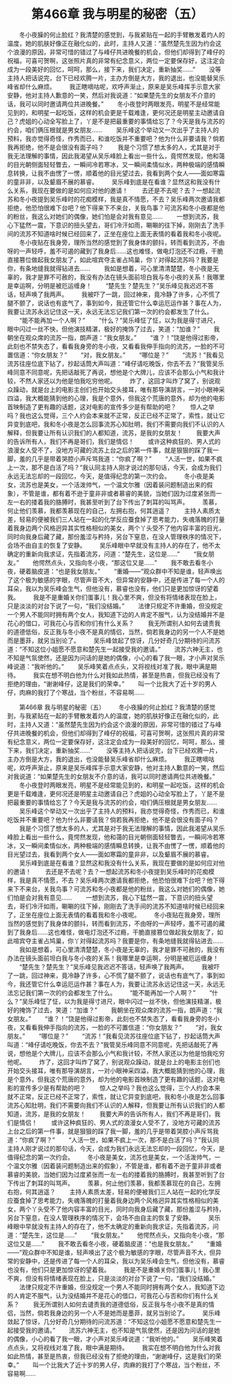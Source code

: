 # 　　第466章 我与明星的秘密（五）
　　冬小夜臊的何止脸红？我清楚的感觉到，与我紧贴在一起的手臂散发着灼人的温度，她的肌肤好像正在融化似的，此时，主持人又道：“虽然楚先生因为约会这个浪漫的原因，非常可惜的错过了与峰仔共进晚餐的机会，但他们却得到了峰仔的祝福，可喜可贺啊，这张照片真的非常有纪念意义，两位一定要保存好，这注定会成为一段美好的回忆，呵呵，那么，接下来，我们决定，重新抽奖……”
　　没等主持人把话说完，台下已经欢腾一片，主办方倒是大方，我的退出，也没能替吴乐峰省却什么麻烦。
　　我正瞎嘀咕呢，欢呼声渐止，原来是吴乐峰挥手示意大家安静，他对主持人歉意的一笑，然后对我说道：“如果楚先生的女朋友不介意的话，我可以同时邀请两位共进晚餐。”
　　冬小夜登时两眼发亮，明星不是经常能见到的，和明星一起吃饭，这样的机会更是千载难逢，更何况还是明星主动邀请自己？虎姐的心动全写脸上了，丫是不是把最重要的事情给忘了？今天是我与流苏的约会，咱们俩压根就是男女朋友……
　　吴乐峰这个举动又一次出乎了主持人的预料，我亦觉得奇怪，作秀而已，和谁吃饭并不重要吧？他为什么非要请我？倘若我再拒绝，他不是会很没有面子吗？
　　我是个习惯了想太多的人，尤其是对于我无法理解的事情，因此我渴望从吴乐峰脸上看出一些什么，竟愕然发现，他和蔼的目光朝侧面轻轻瞥去，一瞬间冷若寒冰，又一瞬间柔情似水，两种极端的感情瞬息转换，让我不由愣了一愣，顺着他的目光望过去，我看到两个女人——面如寒霜的童非非，以及颦眉不展的慕睿。
　　吴乐峰到底是在看谁？显然这和我没有什么关系，我现在要做的是如何应对他的邀请！
　　去还是不去呢？去？一想起流苏和冬小夜提到吴乐峰时的花痴模样，我是真不情愿，不去？吴乐峰两次邀请我都拒绝，他恐怕很难下台吧？他下得来下不来台，关我鸟事？可流苏和冬小夜都是他的粉丝，我这么对她们的偶像，她们怕是会对我有意见……
　　一想到流苏，我心下猛然一震，下意识的扭头望去，哥们冷汗如雨，唰唰的往下掉，刚刚去了洗手间的流苏不知道啥时候已经回来了，正坐在座位上面无表情的看着我和冬小夜呢。
　　冬小夜贴在我身旁，理所当然的感觉到了我身体的颤抖，转而看到流苏，不由呀的一声轻呼，羞不可遏的藏到了我身后……这也难怪，做电灯泡还不过瘾，干脆直接篡位做起我女朋友了，如此喧宾夺主雀占鸠巢，你丫对得起流苏吗？我要是你，有条地缝我就得钻进去……
　　我如是想着，可心里清清楚楚，冬小夜是无辜的，我才是罪不可赦的，我没有办法在镜头面前坦白我与冬小夜的关系！我哪里是幸运啊，分明是被厄运缠身！
　　“楚先生？楚先生？”吴乐峰见我迟迟不答话，轻声唤了我两声。
　　我被吓了一跳，回过神来，竟冷静了许多，心不慌了腿不颤了，说话也有底气了，事到如今，我还管它什么幸运厄运作甚？事在人为，我要让流苏永远记住这一天，永远无法忘记我们第一次的约会都发生了什么。
　　“能不能再加一个人啊？”
　　“什么？”吴乐峰怔了怔，以为我是得寸进尺，眼中闪过一丝不快，但他演技精湛，极好的掩饰了过去，笑道：“加谁？”
　　我朝坐在观众席的流苏一指，朗声道：“我女朋友。”
　　“谁？！”饶是他得过影帝，此刻也不禁失态了，看看我身旁的冬小夜，又看看我伸手指向的流苏，一脸的不可置信道：“你女朋友？”
　　“对，我女朋友。”
　　“哪位是？”
　　“流苏！”我看见流苏往座位底下钻了，抄起话筒大声叫道：“峰仔请吃晚饭，你去不去？”我管吴乐峰同意不同意呢，先把话敲死了再说，想他是个大牌儿，应该不会那么小气和我计较，不然人家还以为他是怕我吃穷他呢。
　　炸了，这回才叫炸了窝了，别说观众躁动，就是台上的电影主创们也开始交头接耳，唯有那导演胡言，一对小眼神采四溢，我大概能猜到他的心理，我是个意外，但我这个荒唐的意外，却为他的电影首映制造了更有趣的话题，这对电影的宣传多少是有帮助的吧？
　　惊人之举吗？我也这么觉得，三个人约会本来就不正常，反正已经不正常了，索性，就让它异变到底吧，我和冬小夜是怎么回事流苏心知肚明，我们不需要向我们不认识的人解释，但我要让所有认识我们的人都知道，流苏，是我的女朋友！
　　我要大声的告诉所有人，我们不再是哥们，我们是情侣！
　　或许这种疯狂的、男人式的浪漫女人受不了，没地方可藏的流苏上台之后的第一件事，就是狠狠的踩了我一脚，羞的几乎是带着哭腔小声斥骂我道：“你疯了啊？”
　　“人活一世，如果不疯上一次，那不是白活了吗？”我认同主持人刚才说过的那句话，今天，会成为我们永远无法忘却的一段回忆，今天，是值得纪念的第一次约会。
　　冬小夜是美女，流苏也是美女，一个活泼帅气，一个温文尔雅（因着装问题制造出来的假象），不管是谁，都有着不逊于童非非或者慕睿的美貌，当她们因为过度紧张而一左一右的搂着我的胳膊时，我甚至听到了台下传出了刺耳的叫骂声。
　　羡慕，何止他们羡慕，我都羡慕现在的自己，左拥右抱，何其逍遥？
　　主持人素质太差，轻易的便被我们三人站在一起的化学反应蚕食掉了思考能力，失魂落魄的打量着我身边两个风格迥异其实性格相似的美女，两个丫头受不了他内容丰富的目光，同时向我身后藏了藏，那份羞涩与矜持，另台下窒息，在没人管理秩序的情况下，会场不由自主的恢复了安静。
　　吴乐峰眼中早就没有主持人的存在了，他不太确定的重新向我求证，先指着流苏，问道：“楚先生，这位是……”
　　“我女朋友。”
　　他愕然点头，又指向冬小夜，“那这位又是……”
　　我不敢去看冬小夜，硬着脑皮道：“也是我女朋友。”
　　“重婚——”观众群中不知是谁，轻声唤出了这个极为敏感的字眼，尽管声音不大，但异常的安静中，还是传进了每一个人的耳朵，我以为吴乐峰会生气，但他没有，慕睿也没有，他们只是更加惊讶的望着我。
　　我是不是重婚关你们蛋事儿！我心里不爽，但没有将情绪表现在脸上，只是淡淡的对台下说了一句，“我们没结婚。”
　　法律只规定不许重婚，但没规定一个男人不能同时拥有两个女人，我知道下边的人肯定不服气，认为没结婚并不是花心的借口，可我花心与否和你们有什么关系？
　　我无所谓别人如何去谴责我的道德低俗，反正我与冬小夜不是真的情侣，当然，倘若我身边的另一个人不是她而是墨菲，就另当别论了。
　　吴乐峰敛起了惊讶，几分好奇几分期待的问流苏道：“不知这位小姐愿不愿意和楚先生一起接受我的邀请。”
　　流苏六神无主，也不知是气氛使然，还是因为问话的是她的偶像，小心的看了我一眼，才小声对吴乐峰说道：“我听他的。”
　　吴乐峰笑着点点头，又将视线对准了我，眼中满是期待。
　　我实在想不明白他为什么对我如此热情，甚至是热衷，但我已经没有了拒绝的理由，“谢谢峰仔，这是我们的荣幸。”
　　叫一个比我大了近十岁的男人仔，肉麻的我打了个寒战，当个粉丝，不容易啊……

　　第466章 我与明星的秘密（五）
　　冬小夜臊的何止脸红？我清楚的感觉到，与我紧贴在一起的手臂散发着灼人的温度，她的肌肤好像正在融化似的，此时，主持人又道：“虽然楚先生因为约会这个浪漫的原因，非常可惜的错过了与峰仔共进晚餐的机会，但他们却得到了峰仔的祝福，可喜可贺啊，这张照片真的非常有纪念意义，两位一定要保存好，这注定会成为一段美好的回忆，呵呵，那么，接下来，我们决定，重新抽奖……”
　　没等主持人把话说完，台下已经欢腾一片，主办方倒是大方，我的退出，也没能替吴乐峰省却什么麻烦。
　　我正瞎嘀咕呢，欢呼声渐止，原来是吴乐峰挥手示意大家安静，他对主持人歉意的一笑，然后对我说道：“如果楚先生的女朋友不介意的话，我可以同时邀请两位共进晚餐。”
　　冬小夜登时两眼发亮，明星不是经常能见到的，和明星一起吃饭，这样的机会更是千载难逢，更何况还是明星主动邀请自己？虎姐的心动全写脸上了，丫是不是把最重要的事情给忘了？今天是我与流苏的约会，咱们俩压根就是男女朋友……
　　吴乐峰这个举动又一次出乎了主持人的预料，我亦觉得奇怪，作秀而已，和谁吃饭并不重要吧？他为什么非要请我？倘若我再拒绝，他不是会很没有面子吗？
　　我是个习惯了想太多的人，尤其是对于我无法理解的事情，因此我渴望从吴乐峰脸上看出一些什么，竟愕然发现，他和蔼的目光朝侧面轻轻瞥去，一瞬间冷若寒冰，又一瞬间柔情似水，两种极端的感情瞬息转换，让我不由愣了一愣，顺着他的目光望过去，我看到两个女人——面如寒霜的童非非，以及颦眉不展的慕睿。
　　吴乐峰到底是在看谁？显然这和我没有什么关系，我现在要做的是如何应对他的邀请！
　　去还是不去呢？去？一想起流苏和冬小夜提到吴乐峰时的花痴模样，我是真不情愿，不去？吴乐峰两次邀请我都拒绝，他恐怕很难下台吧？他下得来下不来台，关我鸟事？可流苏和冬小夜都是他的粉丝，我这么对她们的偶像，她们怕是会对我有意见……
　　一想到流苏，我心下猛然一震，下意识的扭头望去，哥们冷汗如雨，唰唰的往下掉，刚刚去了洗手间的流苏不知道啥时候已经回来了，正坐在座位上面无表情的看着我和冬小夜呢。
　　冬小夜贴在我身旁，理所当然的感觉到了我身体的颤抖，转而看到流苏，不由呀的一声轻呼，羞不可遏的藏到了我身后……这也难怪，做电灯泡还不过瘾，干脆直接篡位做起我女朋友了，如此喧宾夺主雀占鸠巢，你丫对得起流苏吗？我要是你，有条地缝我就得钻进去……
　　我如是想着，可心里清清楚楚，冬小夜是无辜的，我才是罪不可赦的，我没有办法在镜头面前坦白我与冬小夜的关系！我哪里是幸运啊，分明是被厄运缠身！
　　“楚先生？楚先生？”吴乐峰见我迟迟不答话，轻声唤了我两声。
　　我被吓了一跳，回过神来，竟冷静了许多，心不慌了腿不颤了，说话也有底气了，事到如今，我还管它什么幸运厄运作甚？事在人为，我要让流苏永远记住这一天，永远无法忘记我们第一次的约会都发生了什么。
　　“能不能再加一个人啊？”
　　“什么？”吴乐峰怔了怔，以为我是得寸进尺，眼中闪过一丝不快，但他演技精湛，极好的掩饰了过去，笑道：“加谁？”
　　我朝坐在观众席的流苏一指，朗声道：“我女朋友。”
　　“谁？！”饶是他得过影帝，此刻也不禁失态了，看看我身旁的冬小夜，又看看我伸手指向的流苏，一脸的不可置信道：“你女朋友？”
　　“对，我女朋友。”
　　“哪位是？”
　　“流苏！”我看见流苏往座位底下钻了，抄起话筒大声叫道：“峰仔请吃晚饭，你去不去？”我管吴乐峰同意不同意呢，先把话敲死了再说，想他是个大牌儿，应该不会那么小气和我计较，不然人家还以为他是怕我吃穷他呢。
　　炸了，这回才叫炸了窝了，别说观众躁动，就是台上的电影主创们也开始交头接耳，唯有那导演胡言，一对小眼神采四溢，我大概能猜到他的心理，我是个意外，但我这个荒唐的意外，却为他的电影首映制造了更有趣的话题，这对电影的宣传多少是有帮助的吧？
　　惊人之举吗？我也这么觉得，三个人约会本来就不正常，反正已经不正常了，索性，就让它异变到底吧，我和冬小夜是怎么回事流苏心知肚明，我们不需要向我们不认识的人解释，但我要让所有认识我们的人都知道，流苏，是我的女朋友！
　　我要大声的告诉所有人，我们不再是哥们，我们是情侣！
　　或许这种疯狂的、男人式的浪漫女人受不了，没地方可藏的流苏上台之后的第一件事，就是狠狠的踩了我一脚，羞的几乎是带着哭腔小声斥骂我道：“你疯了啊？”
　　“人活一世，如果不疯上一次，那不是白活了吗？”我认同主持人刚才说过的那句话，今天，会成为我们永远无法忘却的一段回忆，今天，是值得纪念的第一次约会。
　　冬小夜是美女，流苏也是美女，一个活泼帅气，一个温文尔雅（因着装问题制造出来的假象），不管是谁，都有着不逊于童非非或者慕睿的美貌，当她们因为过度紧张而一左一右的搂着我的胳膊时，我甚至听到了台下传出了刺耳的叫骂声。
　　羡慕，何止他们羡慕，我都羡慕现在的自己，左拥右抱，何其逍遥？
　　主持人素质太差，轻易的便被我们三人站在一起的化学反应蚕食掉了思考能力，失魂落魄的打量着我身边两个风格迥异其实性格相似的美女，两个丫头受不了他内容丰富的目光，同时向我身后藏了藏，那份羞涩与矜持，另台下窒息，在没人管理秩序的情况下，会场不由自主的恢复了安静。
　　吴乐峰眼中早就没有主持人的存在了，他不太确定的重新向我求证，先指着流苏，问道：“楚先生，这位是……”
　　“我女朋友。”
　　他愕然点头，又指向冬小夜，“那这位又是……”
　　我不敢去看冬小夜，硬着脑皮道：“也是我女朋友。”
　　“重婚——”观众群中不知是谁，轻声唤出了这个极为敏感的字眼，尽管声音不大，但异常的安静中，还是传进了每一个人的耳朵，我以为吴乐峰会生气，但他没有，慕睿也没有，他们只是更加惊讶的望着我。
　　我是不是重婚关你们蛋事儿！我心里不爽，但没有将情绪表现在脸上，只是淡淡的对台下说了一句，“我们没结婚。”
　　法律只规定不许重婚，但没规定一个男人不能同时拥有两个女人，我知道下边的人肯定不服气，认为没结婚并不是花心的借口，可我花心与否和你们有什么关系？
　　我无所谓别人如何去谴责我的道德低俗，反正我与冬小夜不是真的情侣，当然，倘若我身边的另一个人不是她而是墨菲，就另当别论了。
　　吴乐峰敛起了惊讶，几分好奇几分期待的问流苏道：“不知这位小姐愿不愿意和楚先生一起接受我的邀请。”
　　流苏六神无主，也不知是气氛使然，还是因为问话的是她的偶像，小心的看了我一眼，才小声对吴乐峰说道：“我听他的。”
　　吴乐峰笑着点点头，又将视线对准了我，眼中满是期待。
　　我实在想不明白他为什么对我如此热情，甚至是热衷，但我已经没有了拒绝的理由，“谢谢峰仔，这是我们的荣幸。”
　　叫一个比我大了近十岁的男人仔，肉麻的我打了个寒战，当个粉丝，不容易啊……
